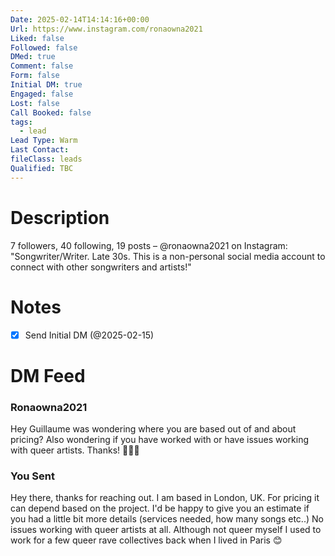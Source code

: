 ```yaml
---
Date: 2025-02-14T14:14:16+00:00
Url: https://www.instagram.com/ronaowna2021
Liked: false
Followed: false
DMed: true
Comment: false
Form: false
Initial DM: true
Engaged: false
Lost: false
Call Booked: false
tags:
  - lead
Lead Type: Warm
Last Contact: 
fileClass: leads
Qualified: TBC
---
```

# Description
7 followers, 40 following, 19 posts – @ronaowna2021 on Instagram: "Songwriter/Writer. Late 30s. This is a non-personal social media account to connect with other songwriters and artists!"
# Notes
- [x] Send Initial DM (@2025-02-15)
# DM Feed
### Ronaowna2021

Hey Guillaume was wondering where you are based out of and about pricing? Also wondering if you have worked with or have issues working with queer artists. Thanks! 🙏🏽😊

### You Sent

Hey there, thanks for reaching out. I am based in London, UK. For pricing it can depend based on the project. I'd be happy to give you an estimate if you had a little bit more details (services needed, how many songs etc..) No issues working with queer artists at all. Although not queer myself I used to work for a few queer rave collectives back when I lived in Paris 😊